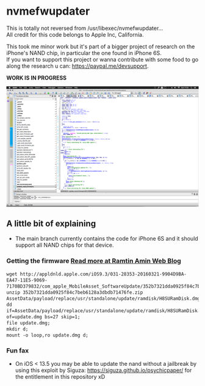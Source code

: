 # nvmefwupdater

This is totally not reversed from /usr/libexec/nvmefwupdater...   
All credit for this code belongs to Apple Inc, California.

This took me minor work but it's part of a bigger project of research on the iPhone's NAND chip, in particular the one found in iPhone 6S.  
If you want to support this project or wanna contribute with some food to go along the research u can: https://paypal.me/devsupport.

**WORK IS IN PROGRESS**

![Current state of RE](img/Screen%20Shot%202020-12-13%20at%2017.02.29.png)

## A little bit of explaining
- The main branch currently contains the code for iPhone 6S and it should support all NAND chips for that device.  


### Getting the firmware [Read more at Ramtin Amin Web Blog](https://jaytaylor.com/notes/node/1479404824000.html)
```
wget http://appldnld.apple.com/iOS9.3/031-28353-20160321-9904D9BA-EA47-11E5-9069-7170BD379832/com_apple_MobileAsset_SoftwareUpdate/352b7321dda0925f84c7beb6128a3dbdb71476fe.zip;
unzip 352b7321dda0925f84c7beb6128a3dbdb71476fe.zip AssetData/payload/replace/usr/standalone/update/ramdisk/H8SURamDisk.dmg;
dd if=AssetData/payload/replace/usr/standalone/update/ramdisk/H8SURamDisk.dmg of=update.dmg bs=27 skip=1;
file update.dmg;
mkdir d;
mount -o loop,ro update.dmg d;

```

### Fun fax
- On iOS < 13.5 you may be able to update the nand without a jailbreak by using this exploit by Siguza: https://siguza.github.io/psychicpaper/ for the entitlement in this repository xD
